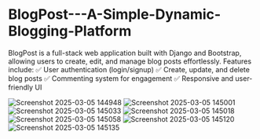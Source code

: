 # BlogPost---A-Simple-Dynamic-Blogging-Platform
BlogPost is a full-stack web application built with Django and Bootstrap, allowing users to create, edit, and manage blog posts effortlessly. Features include: 
✅ User authentication (login/signup)
✅ Create, update, and delete blog posts 
✅ Commenting system for engagement
✅ Responsive and user-friendly UI

![Screenshot 2025-03-05 144948](https://github.com/user-attachments/assets/4ce12985-ee09-48db-9bd3-7f59b718f98a)
![Screenshot 2025-03-05 145001](https://github.com/user-attachments/assets/6b9e6392-d954-48a9-9f80-a3112374aa01)
![Screenshot 2025-03-05 145033](https://github.com/user-attachments/assets/c1382384-510f-484c-ba4e-4c98ae287150)
![Screenshot 2025-03-05 145018](https://github.com/user-attachments/assets/0d47d704-6a12-4a62-9eaa-460d0397a3e8)
![Screenshot 2025-03-05 145058](https://github.com/user-attachments/assets/ce52588c-23fd-4f5d-bf80-e62f900a2abf)
![Screenshot 2025-03-05 145120](https://github.com/user-attachments/assets/cfa6a978-e5c9-4159-9858-595030a55c22)
![Screenshot 2025-03-05 145135](https://github.com/user-attachments/assets/e52e26aa-081e-4b18-b4c0-52b5df076879)
